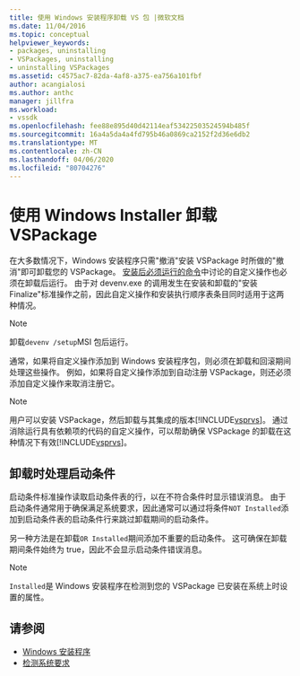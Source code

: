 ```yaml
---
title: 使用 Windows 安装程序卸载 VS 包 |微软文档
ms.date: 11/04/2016
ms.topic: conceptual
helpviewer_keywords:
- packages, uninstalling
- VSPackages, uninstalling
- uninstalling VSPackages
ms.assetid: c4575ac7-82da-4af8-a375-ea756a101fbf
author: acangialosi
ms.author: anthc
manager: jillfra
ms.workload:
- vssdk
ms.openlocfilehash: fee88e895d40d42114eaf53422503524594b485f
ms.sourcegitcommit: 16a4a5da4a4fd795b46a0869ca2152f2d36e6db2
ms.translationtype: MT
ms.contentlocale: zh-CN
ms.lasthandoff: 04/06/2020
ms.locfileid: "80704276"
---
```

# <a name="uninstalling-a-vspackage-with-windows-installer"></a>使用 Windows Installer 卸载 VSPackage
在大多数情况下，Windows 安装程序只需"撤消"安装 VSPackage 时所做的"撤消"即可卸载您的 VSPackage。 [安装后必须运行的命令](../../extensibility/internals/commands-that-must-be-run-after-installation.md)中讨论的自定义操作也必须在卸载后运行。 由于对 devenv.exe 的调用发生在安装和卸载的"安装Finalize"标准操作之前，因此自定义操作和安装执行顺序表条目同时适用于这两种情况。

> [!NOTE]
> 卸载`devenv /setup`MSI 包后运行。

 通常，如果将自定义操作添加到 Windows 安装程序包，则必须在卸载和回滚期间处理这些操作。 例如，如果将自定义操作添加到自动注册 VSPackage，则还必须添加自定义操作来取消注册它。

> [!NOTE]
> 用户可以安装 VSPackage，然后卸载与其集成的版本[!INCLUDE[vsprvs](../../code-quality/includes/vsprvs_md.md)]。 通过消除运行具有依赖项的代码的自定义操作，可以帮助确保 VSPackage 的卸载在这种情况下有效[!INCLUDE[vsprvs](../../code-quality/includes/vsprvs_md.md)]。

## <a name="handling-launch-conditions-at-uninstall-time"></a>卸载时处理启动条件
 启动条件标准操作读取启动条件表的行，以在不符合条件时显示错误消息。 由于启动条件通常用于确保满足系统要求，因此通常可以通过将条件`NOT Installed`添加到启动条件表的启动条件行来跳过卸载期间的启动条件。

 另一种方法是在卸载`OR Installed`期间添加不重要的启动条件。 这可确保在卸载期间条件始终为 true，因此不会显示启动条件错误消息。

> [!NOTE]
> `Installed`是 Windows 安装程序在检测到您的 VSPackage 已安装在系统上时设置的属性。

## <a name="see-also"></a>请参阅
- [Windows 安装程序](https://msdn.microsoft.com/library/187d8965-c79d-4ecb-8689-10930fa8b3b5)
- [检测系统要求](../../extensibility/internals/detecting-system-requirements.md)
